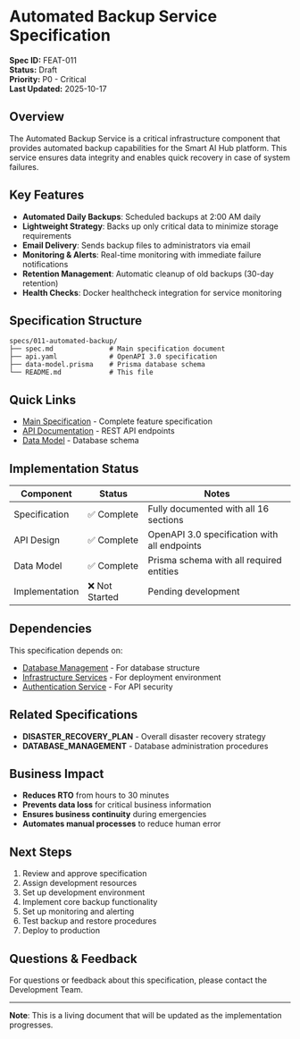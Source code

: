 # Automated Backup Service Specification

**Spec ID:** FEAT-011  
**Status:** Draft  
**Priority:** P0 - Critical  
**Last Updated:** 2025-10-17

## Overview

The Automated Backup Service is a critical infrastructure component that provides automated backup capabilities for the Smart AI Hub platform. This service ensures data integrity and enables quick recovery in case of system failures.

## Key Features

- **Automated Daily Backups**: Scheduled backups at 2:00 AM daily
- **Lightweight Strategy**: Backs up only critical data to minimize storage requirements
- **Email Delivery**: Sends backup files to administrators via email
- **Monitoring & Alerts**: Real-time monitoring with immediate failure notifications
- **Retention Management**: Automatic cleanup of old backups (30-day retention)
- **Health Checks**: Docker healthcheck integration for service monitoring

## Specification Structure

```
specs/011-automated-backup/
├── spec.md              # Main specification document
├── api.yaml             # OpenAPI 3.0 specification
├── data-model.prisma    # Prisma database schema
└── README.md            # This file
```

## Quick Links

- [Main Specification](spec.md) - Complete feature specification
- [API Documentation](api.yaml) - REST API endpoints
- [Data Model](data-model.prisma) - Database schema

## Implementation Status

| Component | Status | Notes |
|-----------|--------|-------|
| Specification | ✅ Complete | Fully documented with all 16 sections |
| API Design | ✅ Complete | OpenAPI 3.0 specification with all endpoints |
| Data Model | ✅ Complete | Prisma schema with all required entities |
| Implementation | ❌ Not Started | Pending development |

## Dependencies

This specification depends on:

- [Database Management](specs/004-financial-system/) - For database structure
- [Infrastructure Services](specs/007-infrastructure/) - For deployment environment
- [Authentication Service](specs/002-authentication/) - For API security

## Related Specifications

- **DISASTER_RECOVERY_PLAN** - Overall disaster recovery strategy
- **DATABASE_MANAGEMENT** - Database administration procedures

## Business Impact

- **Reduces RTO** from hours to 30 minutes
- **Prevents data loss** for critical business information
- **Ensures business continuity** during emergencies
- **Automates manual processes** to reduce human error

## Next Steps

1. Review and approve specification
2. Assign development resources
3. Set up development environment
4. Implement core backup functionality
5. Set up monitoring and alerting
6. Test backup and restore procedures
7. Deploy to production

## Questions & Feedback

For questions or feedback about this specification, please contact the Development Team.

---
**Note**: This is a living document that will be updated as the implementation progresses.